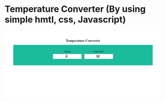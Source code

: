 # Temperature Converter (By using simple hmtl, css, Javascript)
![project image](project_image.png?raw=true "temperature_converter_js")